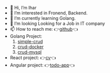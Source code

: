 - 👋 Hi, I’m Ihar
- 👀 I’m interested in Fronend, Backend.
- 🌱 I’m currently learning Golang.
- 💞️ I’m looking  Looking for a Job in IT company
- 📫 How to reach me: :point_right:[github](https://github.com/iusmanof/):point_left:
- Golang Project:
  1. [simple-crud](https://github.com/iusmanof/2025_golang_crud)
  2. [crud-docker](https://github.com/iusmanof/2025_REST_API)
  3. [crud-mysql](https://github.com/iusmanof/crud_mysql)
- React project: :point_right:[cv](https://iusmanof.github.io/cv-react/):point_left:
- Angular project: :point_right:[todo-app](https://github.com/iusmanof/2024_angular_todo_app):point_left:

